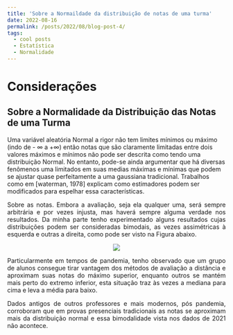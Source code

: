```yaml
---
title: 'Sobre a Normaildade da distribuição de notas de uma turma'
date: 2022-08-16
permalink: /posts/2022/08/blog-post-4/
tags:
  - cool posts
  - Estatística
  - Normalidade
---
```


# Considerações

## Sobre a Normalidade da Distribuição das Notas de uma Turma
<p align="justify">

Uma variável aleatória Normal a rigor não tem limites mínimos ou máximo (indo de - $\infty$ a +$\infty$) então notas que são claramente limitadas entre dois valores máximos e mínimos não pode ser descrita como tendo uma distribuição Normal. No entanto, pode-se ainda argumentar que há diversas fenômenos uma limitados em suas medias máximas e mínimas que podem se ajustar quase perfeitamente a uma gaussiana tradicional. Trabalhos como em [waterman, 1978] explicam como estimadores podem ser modificados para espelhar essa características.
</p>
<p align="justify">
Sobre as notas. Embora a avaliação, seja ela qualquer uma, será sempre arbitrária e por vezes injusta,  mas haverá sempre alguma verdade nos resultados. Da minha parte tenho experimentado alguns resultados  cujas distribuições podem ser consideradas bimodais, as vezes assimétricas à esquerda e outras a direita, como pode ser visto na Figura abaixo.
</p>
<p align="center">
<img src="https://cledsonsousa.github.io/images/hist_arq_2021.2.png"/> 
</p>
<p align="justify">
Particularmente em tempos de pandemia, tenho observado que um grupo de alunos consegue tirar vantagem dos métodos de avaliação a distância e aproximam suas notas do máximo superior, enquanto outros se mantém  mais perto do extremo inferior, esta situação traz às vezes a mediana para cima e leva a média para baixo.
</p>
<p align="justify">
Dados antigos de outros professores e mais modernos, pós pandemia, corroboram que em provas presenciais tradicionais as notas se aproximam mais da distribuição normal e essa bimodalidade vista nos dados de 2021 não acontece.
</p>